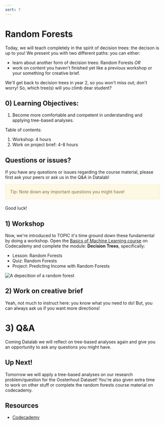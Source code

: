 ```yaml
---
sort: 7
---
```


# Random Forests
Today, we will teach completely in the spirit of decision trees: the decison is up to you! We present you with two different paths: you can either:
- learn about another form of decision trees: Random Forests
*OR*
- work on content you haven't finished yet like a previous workshop or your something for creative brief.

We'll get back to decision trees in year 2, so you won't miss out; don't worry! So, which tree(s) will you climb dear student?

## 0) Learning Objectives:
1. Become more comfortable and competent in understanding and applying tree-based analyses.

Table of contents:
1. Workshop: 4 hours
2. Work on project brief: 4-8 hours

## Questions or issues?
If you have any questions or issues regarding the course material, please first ask your peers or ask us in the Q&A in Datalab!

<div style="padding: 15px; border: 1px solid transparent; border-color: transparent; margin-bottom: 20px; border-radius: 4px; color: #8a6d3b;; background-color: #fcf8e3; border-color: #faebcc;">
Tip: Note down any important questions you might have!
 </div>


Good luck!


## 1) Workshop
Now, we're introduced to TOPIC it's time ground down these fundamental by doing a workshop. Open the [Basics of Machine Learning course](https://www.codecademy.com/learn/machine-learning) on Codecademy and complete the module: **Decision Trees**, specifically:
- Lesson: Random Forests
- Quiz: Random Forests
- Project: Predicting Income with Random Forests


![A depecition of a random forest](https://static.wikia.nocookie.net/lotr/images/0/01/Huorns1.JPG)

## 2) Work on creative brief
Yeah, not much to instruct here: you know what you need to do! But, you can always ask us if you want more directions!

# 3) Q&A
Coming Datalab we will reflect on tree-based analyses again and give you an opportunity to ask any questions you might have.


## Up Next!
Tomorrow we will apply a tree-based analyses on our research problem/question for the Oosterhout Dataset! You're also given extra time to work on other stuff or complete the random forests course material on codecademy.

## Resources
- [Codecademy](https://www.codecademy.com/learn/machine-learning)
